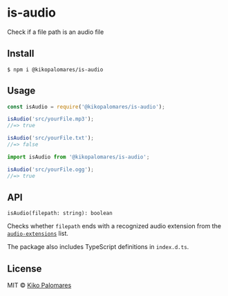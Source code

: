 # is-audio
Check if a file path is an audio file

## Install

```
$ npm i @kikopalomares/is-audio
```


## Usage

```js
const isAudio = require('@kikopalomares/is-audio');

isAudio('src/yourFile.mp3');
//=> true

isAudio('src/yourFile.txt');
//=> false
```

```ts
import isAudio from '@kikopalomares/is-audio';

isAudio('src/yourFile.ogg');
//=> true
```

## API

`isAudio(filepath: string): boolean`

Checks whether `filepath` ends with a recognized audio extension from the
[`audio-extensions`](https://www.npmjs.com/package/audio-extensions) list.

The package also includes TypeScript definitions in `index.d.ts`.

## License

MIT © [Kiko Palomares](https://kikopalomares.com)
